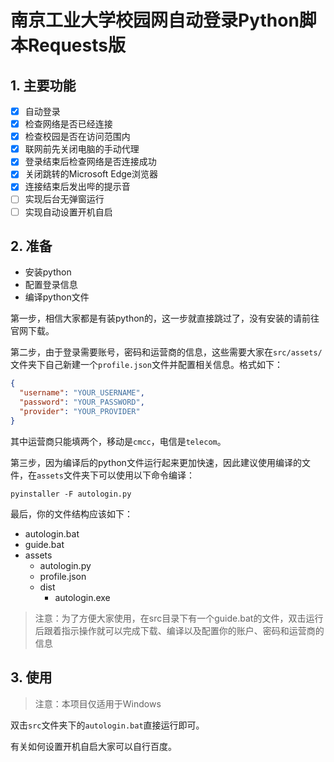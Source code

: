 # 南京工业大学校园网自动登录Python脚本Requests版

## 1. 主要功能

- [x] 自动登录
- [x] 检查网络是否已经连接
- [x] 检查校园是否在访问范围内
- [x] 联网前先关闭电脑的手动代理
- [x] 登录结束后检查网络是否连接成功
- [x] 关闭跳转的Microsoft Edge浏览器
- [x] 连接结束后发出哔的提示音
- [ ] 实现后台无弹窗运行
- [ ] 实现自动设置开机自启

## 2. 准备

- 安装python
- 配置登录信息
- 编译python文件

第一步，相信大家都是有装python的，这一步就直接跳过了，没有安装的请前往官网下载。

第二步，由于登录需要账号，密码和运营商的信息，这些需要大家在`src/assets/`文件夹下自己新建一个`profile.json`文件并配置相关信息。格式如下：

```json
{
  "username": "YOUR_USERNAME",
  "password": "YOUR_PASSWORD",
  "provider": "YOUR_PROVIDER"
}
```

其中运营商只能填两个，移动是`cmcc`，电信是`telecom`。

第三步，因为编译后的python文件运行起来更加快速，因此建议使用编译的文件，在`assets`文件夹下可以使用以下命令编译：

```shell
pyinstaller -F autologin.py
```

最后，你的文件结构应该如下：

- autologin.bat
- guide.bat
- assets
  - autologin.py
  - profile.json
  - dist
    - autologin.exe

> 注意：为了方便大家使用，在src目录下有一个guide.bat的文件，双击运行后跟着指示操作就可以完成下载、编译以及配置你的账户、密码和运营商的信息

## 3. 使用

> 注意：本项目仅适用于Windows

双击`src`文件夹下的`autologin.bat`直接运行即可。

有关如何设置开机自启大家可以自行百度。